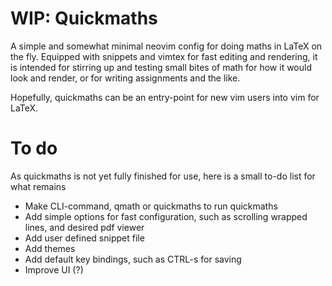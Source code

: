 # WIP: Quickmaths
A simple and somewhat minimal neovim config for doing maths in LaTeX on the fly. Equipped with snippets and vimtex for fast editing and rendering, it is intended for stirring up and testing small bites of math for how it would look and render, or for writing assignments and the like.

Hopefully, quickmaths can be an entry-point for new vim users into vim for LaTeX.

# To do
As quickmaths is not yet fully finished for use, here is a small to-do list for what remains
- Make CLI-command, qmath or quickmaths to run quickmaths
- Add simple options for fast configuration, such as scrolling wrapped lines, and desired pdf viewer
- Add user defined snippet file
- Add themes
- Add default key bindings, such as CTRL-s for saving
- Improve UI (?)
